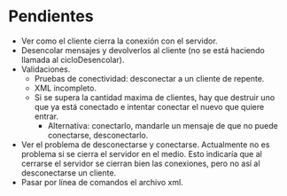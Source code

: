 # Pendientes
- Ver como el cliente cierra la conexión con el servidor.
- Desencolar mensajes y devolverlos al cliente (no se está haciendo llamada al cicloDesencolar).
- Validaciones.
    - Pruebas de conectividad: desconectar a un cliente de repente.
    - XML incompleto.
    - Si se supera la cantidad maxima de clientes, hay que destruir uno que ya está conectado e intentar conectar el nuevo que quiere entrar.
      - Alternativa: conectarlo, mandarle un mensaje de que no puede conectarse, desconectarlo.
- Ver el problema de desconectarse y conectarse. Actualmente no es problema si se cierra el servidor en el medio. Esto indicaría que al cerrarse el servidor se cierran bien las conexiones, pero no así al desconectarse un cliente.
- Pasar por línea de comandos el archivo xml.

